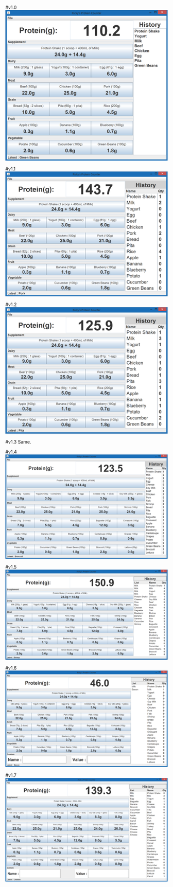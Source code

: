 #v1.0
![alt tag](https://github.com/Rickydam/Java-ProteinCounter/blob/master/v1.0/v1.0.png)

#v1.1
![alt tag](https://github.com/Rickydam/Java-ProteinCounter/blob/master/v1.1/v1.1.png)

#v1.2
![alt tag](https://github.com/Rickydam/Java-ProteinCounter/blob/master/v1.2/v1.2.png)

#v1.3
Same.

#v1.4
![alt tag](https://github.com/Rickydam/Java-ProteinCounter/blob/master/v1.4/v1.4.png)

#v1.5
![alt tag](https://github.com/Rickydam/Java-ProteinCounter/blob/master/v1.5/v1.5.png)

#v1.6
![alt tag](https://github.com/Rickydam/Java-ProteinCounter/blob/master/v1.6/v1.6.png)

#v1.7
![alt tag](https://github.com/Rickydam/Java-ProteinCounter/blob/master/v1.7/v1.7.png)
